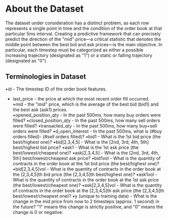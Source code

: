 # About the Dataset
The dataset under consideration has a distinct problem, as each row represents a single point in time and the condition of the order book at that particular 5ms interval. Creating a predictive framework that can precisely predict the direction of the "mid" price—a critical statistic that denotes the middle point between the best bid and ask prices—is the main objective. In particular, each timestep must be categorized as either a possible increasing trajectory (designated as "1") or a static or falling trajectory (designated as "0").
## Terminologies in Dataset
•id - The timestep ID of the order book features. <br />
* last_price - the price at which the most recent order fill occurred. <br />
•mid - the "mid" price, which is the average of the best bid (bid1) and the best ask (ask1) prices. <br />
•opened_position_qty - In the past 500ms, how many buy orders were filled?
•closed_position_qty - In the past 500ms, how many sell orders were filled?
•transacted_qty - In the past 500ms, how many buy+sell orders were filled?
•d_open_interest - In the past 500ms, what is (#buy orders filled)- (#sell orders filled)?
•bid1 - What is the 1st bid price (the best/highest one)?
•bid[2,3,4,5] - What is the [2nd, 3rd, 4th, 5th] best/highest bid price?
•ask1 - What is the 1st ask price (the best/lowest/cheapest one)?
•ask[2,3,4,5] - What is the [2nd, 3rd, 4th, 5th] best/lowest/cheapest ask price?
•bid1vol - What is the quantity of contracts in the order book at the 1st bid price (the best/highest one)?
•bid[2,3,4,5]vol - What is the quantity of contracts in the order book at the [2,3,4,5]th bid price (the [2,3,4,5]th best/highest one)?
•ask1vol - What is the quantity of contracts in the order book at the 1st ask price (the best/lowest/cheapest one)?
•ask[2,3,4,5]vol - What is the quantity of contracts in the order book at the [2,3,4,5]th ask price (the [2,3,4,5]th best/lowest/cheapest one)?
•y (unique to training data) - What is the change in the mid price from now to 2 timesteps (approx. 1 second) in the future? "1" means this change is strictly positive, and "0" means the change is 0 or negative.
